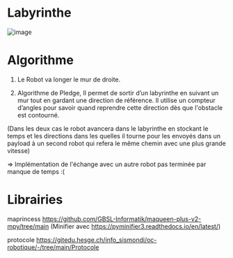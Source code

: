 # Labyrinthe

![image](https://github.com/user-attachments/assets/4af73e75-791f-41cd-ae67-132728abe802)


# Algorithme
1) Le Robot va longer le mur de droite. 
 
2) Algorithme de Pledge, Il permet de sortir d’un labyrinthe en suivant un mur tout en gardant une direction de référence. Il utilise un compteur d’angles pour savoir quand reprendre cette direction dès que l'obstacle est contourné.

(Dans les deux cas le robot avancera dans le labyrinthe en stockant le temps et les directions dans les quelles il tourne pour les envoyés dans un payload à un second robot qui refera le même chemin avec une plus grande vitesse) 
 
=> Implémentation de l'échange avec un autre robot pas terminée par manque de temps :(

# Librairies

maprincess  https://github.com/GBSL-Informatik/maqueen-plus-v2-mpy/tree/main 
(Minifier avec https://pyminifier3.readthedocs.io/en/latest/)
 
protocole   https://gitedu.hesge.ch/info_sismondi/oc-robotique/-/tree/main/Protocole
